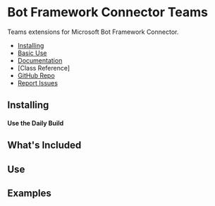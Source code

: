 # Bot Framework Connector Teams

Teams extensions for Microsoft Bot Framework Connector.

- [Installing](#installing)
- [Basic Use](#use)
- [Documentation](https://docs.microsoft.com/en-us/azure/bot-service/bot-service-overview-introduction?view=azure-bot-service-4.0)
- [Class Reference]
- [GitHub Repo](https://github.com/Microsoft/botbuilder-js)
- [Report Issues](https://github.com/Microsoft/botbuilder-js/issues)

## Installing

#### Use the Daily Build

## What's Included

## Use

## Examples
